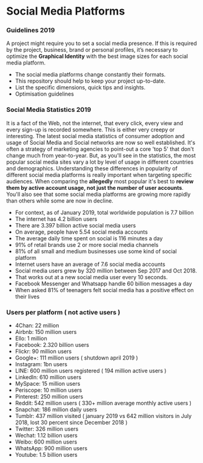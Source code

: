 # Social Media Platforms 

### Guidelines 2019

A project might require you to set a social media presence. If this is required by the project, business, brand or personal profiles, it’s necessary to optimize the **Graphical Identity** with the best image sizes for each social media platform.

* The social media platforms change constantly their formats. 
* This repository should help to keep your project up-to-date.
* List the specific dimensions, quick tips and insights.
* Optimisation guidelines

### Social Media Statistics 2019

It is a fact of the Web, not the internet, that every click, every view and every sign-up is recorded somewhere.
This is either very creepy or interesting. The latest social media statistics of consumer adoption and usage of Social Media and 
Social networks are now so well established. It's often a strategy of marketing agencies to point-out a core 'top 5' that don't change much from year-to-year. But, as you'll see in the statistics, the most popular social media sites vary a lot by level of usage in different countries and demographics. Understanding these differences in popularity of different social media platforms is really important when targeting specific audiences. When comparing the **allegedly** most popular it's best to **review them by active account usage, not just the number of user accounts**. You'll also see that some social media platforms are growing more rapidly than others while some are now in decline.

+ For context, as of January 2019, total worldwide population is 7.7 billion
+ The internet has 4.2 billion users
+ There are 3.397 billion active social media users
+ On average, people have 5.54 social media accounts
+ The average daily time spent on social is 116 minutes a day
+ 91% of retail brands use 2 or more social media channels
+ 81% of all small and medium businesses use some kind of social platform
+ Internet users have an average of 7.6 social media accounts
+ Social media users grew by 320 million between Sep 2017 and Oct 2018.
+ That works out at a new social media user every 10 seconds.
+ Facebook Messenger and Whatsapp handle 60 billion messages a day
+ When asked 81% of teenagers felt social media has a positive effect on their lives

### Users per platform ( not active users )

+ 4Chan: 22 million
+ Airbnb: 150 million users
+ Ello:  1 million
+ Facebook: 2.320 billion users
+ Flickr: 90 million users
+ Google+: 111 million users ( shutdown april 2019 )
+ Instagram: 1bn users
+ LINE: 600 million users registered ( 194 million active users )
+ LinkedIn: 610 million users
+ MySpace: 15 million users
+ Periscope: 10 million users
+ Pinterest: 250 million users
+ Reddit: 542 million users ( 330+ million average monthly active users )
+ Snapchat: 186 million daily users
+ Tumblr: 437 million visited ( january 2019 vs 642 million visitors in July 2018, lost 30 percent since December 2018 )
+ Twitter: 326 million users
+ Wechat: 1.12 billion users
+ Weibo: 600 million users
+ WhatsApp: 900 million users
+ Youtube: 1.5 billion users

